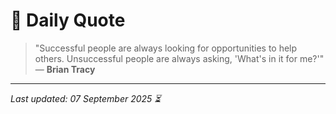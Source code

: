 # 📜 Daily Quote

> "Successful people are always looking for opportunities to help others. Unsuccessful people are always asking, 'What's in it for me?'"  
> — **Brian Tracy**

---

_Last updated: 07 September 2025 ⏳_
